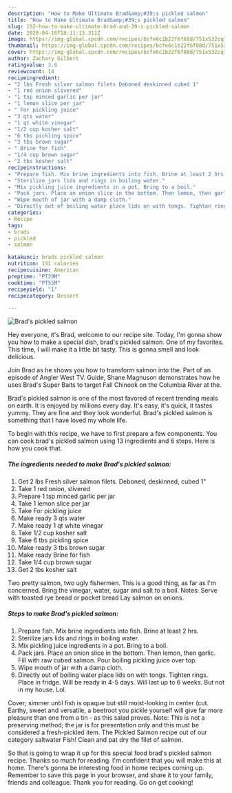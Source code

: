 ```yaml
---
description: "How to Make Ultimate Brad&amp;#39;s pickled salmon"
title: "How to Make Ultimate Brad&amp;#39;s pickled salmon"
slug: 152-how-to-make-ultimate-brad-and-39-s-pickled-salmon
date: 2020-04-16T18:11:13.311Z
image: https://img-global.cpcdn.com/recipes/bcfe6c1b22f6f88d/751x532cq70/brads-pickled-salmon-recipe-main-photo.jpg
thumbnail: https://img-global.cpcdn.com/recipes/bcfe6c1b22f6f88d/751x532cq70/brads-pickled-salmon-recipe-main-photo.jpg
cover: https://img-global.cpcdn.com/recipes/bcfe6c1b22f6f88d/751x532cq70/brads-pickled-salmon-recipe-main-photo.jpg
author: Zachary Gilbert
ratingvalue: 3.6
reviewcount: 14
recipeingredient:
- "2 lbs Fresh silver salmon filets Deboned deskinned cubed 1"
- "1 red onion slivered"
- "1 tsp minced garlic per jar"
- "1 lemon slice per jar"
- " For pickling juice"
- "3 qts water"
- "1 qt white vinegar"
- "1/2 cup kosher salt"
- "6 tbs pickling spice"
- "3 tbs brown sugar"
- " Brine for fish"
- "1/4 cup brown sugar"
- "2 tbs kosher salt"
recipeinstructions:
- "Prepare fish. Mix brine ingredients into fish. Brine at least 2 hrs."
- "Sterilize jars lids and rings in boiling water."
- "Mix pickling juice ingredients in a pot. Bring to a boil."
- "Pack jars. Place an onion slice in the bottom. Then lemon, then garlic. Fill with raw cubed salmon. Pour boiling pickling juice over top."
- "Wipe mouth of jar with a damp cloth."
- "Directly out of boiling water place lids on with tongs. Tighten rings. Place in fridge. Will be ready in 4-5 days. Will last up to 6 weeks. But not in my house. Lol."
categories:
- Recipe
tags:
- brads
- pickled
- salmon

katakunci: brads pickled salmon 
nutrition: 151 calories
recipecuisine: American
preptime: "PT29M"
cooktime: "PT55M"
recipeyield: "1"
recipecategory: Dessert

---
```



![Brad&#39;s pickled salmon](https://img-global.cpcdn.com/recipes/bcfe6c1b22f6f88d/751x532cq70/brads-pickled-salmon-recipe-main-photo.jpg)

Hey everyone, it's Brad, welcome to our recipe site. Today, I'm gonna show you how to make a special dish, brad&#39;s pickled salmon. One of my favorites. This time, I will make it a little bit tasty. This is gonna smell and look delicious.

Join Brad as he shows you how to transform salmon into the. Part of an episode of Angler West TV. Guide, Shane Magnuson demonstrates how he uses Brad&#39;s Super Baits to target Fall Chinook on the Columbia River at the.

Brad&#39;s pickled salmon is one of the most favored of recent trending meals on earth. It is enjoyed by millions every day. It's easy, it's quick, it tastes yummy. They are fine and they look wonderful. Brad&#39;s pickled salmon is something that I have loved my whole life.


To begin with this recipe, we have to first prepare a few components. You can cook brad&#39;s pickled salmon using 13 ingredients and 6 steps. Here is how you cook that.

<!--inarticleads1-->

##### The ingredients needed to make Brad&#39;s pickled salmon:

1. Get 2 lbs Fresh silver salmon filets. Deboned, deskinned, cubed 1&#34;
1. Take 1 red onion, slivered
1. Prepare 1 tsp minced garlic per jar
1. Take 1 lemon slice per jar
1. Take  For pickling juice
1. Make ready 3 qts water
1. Make ready 1 qt white vinegar
1. Take 1/2 cup kosher salt
1. Take 6 tbs pickling spice
1. Make ready 3 tbs brown sugar
1. Make ready  Brine for fish
1. Take 1/4 cup brown sugar
1. Get 2 tbs kosher salt


Two pretty salmon, two ugly fishermen. This is a good thing, as far as I&#39;m concerned. Bring the vinegar, water, sugar and salt to a boil. Notes: Serve with toasted rye bread or pocket bread Lay salmon on onions. 

<!--inarticleads2-->

##### Steps to make Brad&#39;s pickled salmon:

1. Prepare fish. Mix brine ingredients into fish. Brine at least 2 hrs.
1. Sterilize jars lids and rings in boiling water.
1. Mix pickling juice ingredients in a pot. Bring to a boil.
1. Pack jars. Place an onion slice in the bottom. Then lemon, then garlic. Fill with raw cubed salmon. Pour boiling pickling juice over top.
1. Wipe mouth of jar with a damp cloth.
1. Directly out of boiling water place lids on with tongs. Tighten rings. Place in fridge. Will be ready in 4-5 days. Will last up to 6 weeks. But not in my house. Lol.


Cover; simmer until fish is opaque but still moist-looking in center (cut. Earthy, sweet and versatile, a beetroot you pickle yourself will give far more pleasure than one from a tin - as this salad proves. Note: This is not a preserving method; the jar is for presentation only and this must be considered a fresh-pickled item. The Pickled Salmon recipe out of our category saltwater Fish! Clean and pat dry the filet of salmon. 

So that is going to wrap it up for this special food brad&#39;s pickled salmon recipe. Thanks so much for reading. I'm confident that you will make this at home. There's gonna be interesting food in home recipes coming up. Remember to save this page in your browser, and share it to your family, friends and colleague. Thank you for reading. Go on get cooking!
